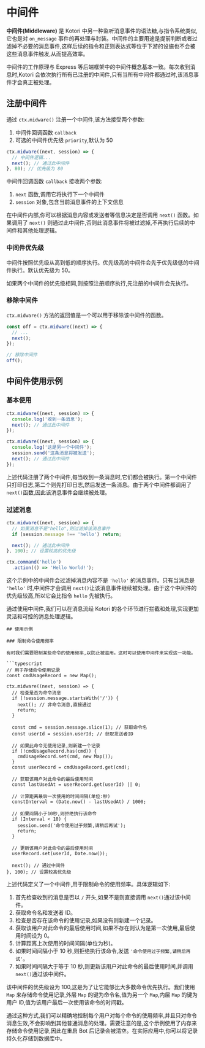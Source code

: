 # 中间件

**中间件(Middleware)** 是 Kotori 中另一种监听消息事件的语法糖,与指令系统类似,它也是对 `on_message` 事件的再处理与封装。中间件的主要用途是提前判断或者过滤掉不必要的消息事件,这样后续的指令和正则表达式等位于下游的设施也不会被这些消息事件触发,从而提高效率。

中间件的工作原理与 Express 等后端框架中的中间件概念基本一致。每次收到消息时,Kotori 会依次执行所有已注册的中间件,只有当所有中间件都通过时,该消息事件才会真正被处理。

## 注册中间件

通过 `ctx.midware()` 注册一个中间件,该方法接受两个参数:

1. 中间件回调函数 `callback`
2. 可选的中间件优先级 `priority`,默认为 50

```typescript
ctx.midware((next, session) => {
  // 中间件逻辑...
  next(); // 通过此中间件
}, 80); // 优先级为 80
```

中间件回调函数 `callback` 接收两个参数:

1. `next` 函数,调用它将执行下一个中间件
2. `session` 对象,包含当前消息事件的上下文信息

在中间件内部,你可以根据消息内容或发送者等信息决定是否调用 `next()` 函数。如果调用了 `next()` 则通过此中间件,否则此消息事件将被过滤掉,不再执行后续的中间件和其他处理逻辑。

### 中间件优先级

中间件按照优先级从高到低的顺序执行。优先级高的中间件会先于优先级低的中间件执行。默认优先级为 50。

如果两个中间件的优先级相同,则按照注册顺序执行,先注册的中间件会先执行。

### 移除中间件

`ctx.midware()` 方法的返回值是一个可以用于移除该中间件的函数。

```typescript
const off = ctx.midware((next) => {
  // ...
  next();
});

// 移除中间件
off();
```

## 中间件使用示例

### 基本使用

```typescript
ctx.midware((next, session) => {
  console.log('收到一条消息');
  next(); // 通过此中间件
});

ctx.midware((next, session) => {
  console.log('这是另一个中间件');
  session.send('这条消息将被发送');
  next(); // 通过此中间件
});
```

上述代码注册了两个中间件,每当收到一条消息时,它们都会被执行。第一个中间件只打印日志,第二个则先打印日志,然后发送一条消息。由于两个中间件都调用了 `next()`函数,因此该消息事件会继续被处理。

### 过滤消息

```typescript
ctx.midware((next, session) => {
  // 如果消息不是"hello",则过滤掉该消息事件
  if (session.message !== 'hello') return; 

  next(); // 通过此中间件
}, 100); // 设置较高的优先级

ctx.command('hello')
  .action(() => 'Hello World!');
```

这个示例中的中间件会过滤掉消息内容不是 `'hello'` 的消息事件。只有当消息是 `'hello'` 时,中间件才会调用 `next()`让该消息事件继续被处理。由于这个中间件的优先级较高,所以它会比指令 `hello` 先被执行。

通过使用中间件,我们可以在消息流经 Kotori 的各个环节进行拦截和处理,实现更加灵活和可控的消息处理逻辑。
```
## 使用示例

### 限制命令使用频率

有时我们需要限制某些命令的使用频率,以防止被滥用。这时可以使用中间件来实现这一功能。

```typescript
// 用于存储命令使用记录
const cmdUsageRecord = new Map();

ctx.midware((next, session) => {
  // 检查是否为命令消息
  if (!session.message.startsWith('/')) {
    next(); // 非命令消息,直接通过
    return;
  }

  const cmd = session.message.slice(1); // 获取命令名
  const userId = session.userId; // 获取发送者ID

  // 如果此命令无使用记录,则新建一个记录
  if (!cmdUsageRecord.has(cmd)) {
    cmdUsageRecord.set(cmd, new Map());
  }
  const userRecord = cmdUsageRecord.get(cmd);

  // 获取该用户对此命令的最后使用时间
  const lastUsedAt = userRecord.get(userId) || 0; 

  // 计算距离最后一次使用的时间间隔(单位:秒)
  constInterval = (Date.now() - lastUsedAt) / 1000;

  // 如果间隔小于10秒,则拒绝执行该命令
  if (Interval < 10) {
    session.send('命令使用过于频繁,请稍后再试');
    return; 
  }

  // 更新该用户对此命令的最后使用时间
  userRecord.set(userId, Date.now());

  next(); // 通过中间件
}, 100); // 设置较高优先级
```

上述代码定义了一个中间件,用于限制命令的使用频率。具体逻辑如下:

1. 首先检查收到的消息是否以 `/` 开头,如果不是则直接调用 `next()`通过该中间件。
2. 获取命令名和发送者 ID。
3. 检查是否存在该命令的使用记录,如果没有则新建一个记录。
4. 获取该用户对此命令的最后使用时间,如果不存在则认为是第一次使用,最后使用时间设为 0。
5. 计算距离上次使用的时间间隔(单位为秒)。
6. 如果时间间隔小于 10 秒,则拒绝执行该命令,发送 `'命令使用过于频繁,请稍后再试'`。
7. 如果时间间隔大于等于 10 秒,则更新该用户对此命令的最后使用时间,并调用 `next()`通过该中间件。

该中间件的优先级设为 100,这是为了让它能够比大多数命令优先执行。我们使用 `Map` 来存储命令使用记录,外层 `Map` 的键为命令名,值为另一个 `Map`,内层 `Map` 的键为用户 ID,值为该用户最后一次使用该命令的时间戳。

通过这种方式,我们可以精确地控制每个用户对每个命令的使用频率,并且只对命令消息生效,不会影响到其他普通消息的处理。需要注意的是,这个示例使用了内存来存储命令使用记录,因此在重启 Bot 后记录会被清空。在实际应用中,你可以将记录持久化存储到数据库中。
